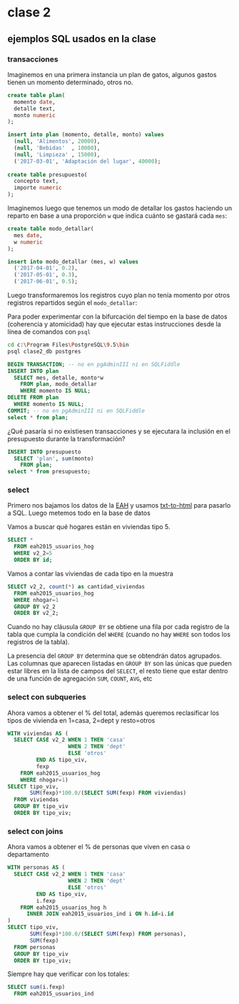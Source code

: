 # clase 2

## ejemplos SQL usados en la clase

### transacciones

Imaginemos en una primera instancia un plan de gatos, algunos gastos tienen un momento determinado, otros no.

```sql
create table plan(
  momento date,
  detalle text,
  monto numeric
);

insert into plan (momento, detalle, monto) values 
  (null, 'Alimentos', 20000),
  (null, 'Bebidas'  , 10000),
  (null, 'Limpieza' , 15000),
  ('2017-03-01', 'Adaptación del lugar', 40000);
  
create table presupuesto(
  concepto text,
  importe numeric
);
```

Imaginemos luego que tenemos un modo de detallar los gastos haciendo un reparto en base a una proporción `w` que indica cuánto se gastará cada `mes`:

```sql  
create table modo_detallar(
  mes date,
  w numeric
);

insert into modo_detallar (mes, w) values
  ('2017-04-01', 0.2),
  ('2017-05-01', 0.3),
  ('2017-06-01', 0.5);
```

Luego transformaremos los registros cuyo plan no tenía momento por otros registros repartidos según el `modo_detallar`:

Para poder experimentar con la bifurcación del tiempo en la base de datos (coherencia y atomicidad) 
hay que ejecutar estas instrucciones desde la línea de comandos con `psql`

```sh
cd c:\Program Files\PostgreSQL\9.5\bin
psql clase2_db postgres
```

```sql
BEGIN TRANSACTION; -- no en pgAdminIII ni en SQLFiddle 
INSERT INTO plan
  SELECT mes, detalle, monto*w
    FROM plan, modo_detallar
    WHERE momento IS NULL;
DELETE FROM plan
  WHERE momento IS NULL;
COMMIT; -- no en pgAdminIII ni en SQLFiddle 
select * from plan;
```

¿Qué pasaría si no existiesen transacciones y se ejecutara la inclusión en el presupuesto durante la transformación?


```sql
INSERT INTO presupuesto
  SELECT 'plan', sum(monto)
    FROM plan;
select * from presupuesto;
```


### select

Primero nos bajamos los datos de la [EAH](https://www.estadisticaciudad.gob.ar/eyc/?p=54071) y
usamos [txt-to-html](http://codenautas.com/txt-to-html) para pasarlo a SQL. Luego metemos todo en la base de datos

Vamos a buscar qué hogares están en viviendas tipo 5. 

```sql
SELECT * 
  FROM eah2015_usuarios_hog
  WHERE v2_2=5
  ORDER BY id;
```

Vamos a contar las viviendas de cada tipo en la muestra

```sql
SELECT v2_2, count(*) as cantidad_viviendas
  FROM eah2015_usuarios_hog
  WHERE nhogar=1
  GROUP BY v2_2
  ORDER BY v2_2;
```

Cuando no hay cláusula `GROUP BY` se obtiene una fila por cada registro de la tabla que cumpla la condición del `WHERE` 
(cuando no hay `WHERE` son todos los registros de la tabla).

La presencia del `GROUP BY` determina que se obtendrán datos agrupados. 
Las columnas que aparecen listadas en `GROUP BY` son las únicas que pueden estar libres en la lista de campos del `SELECT`, 
el resto tiene que estar dentro de una función de agregación `SUM`, `COUNT`, `AVG`, etc

### select con subqueries

Ahora vamos a obtener el % del total, además queremos reclasificar los tipos de vivienda en 1=casa, 2=dept y resto=otros
```sql
WITH viviendas AS (
  SELECT CASE v2_2 WHEN 1 THEN 'casa' 
                   WHEN 2 THEN 'dept' 
                   ELSE 'otros' 
         END AS tipo_viv,
         fexp
    FROM eah2015_usuarios_hog
    WHERE nhogar=1)
SELECT tipo_viv, 
       SUM(fexp)*100.0/(SELECT SUM(fexp) FROM viviendas)
  FROM viviendas
  GROUP BY tipo_viv
  ORDER BY tipo_viv;
```

### select con joins

Ahora vamos a obtener el % de personas que viven en casa o departamento
```sql
WITH personas AS (
  SELECT CASE v2_2 WHEN 1 THEN 'casa' 
                   WHEN 2 THEN 'dept' 
                   ELSE 'otros' 
         END AS tipo_viv,
         i.fexp
    FROM eah2015_usuarios_hog h
      INNER JOIN eah2015_usuarios_ind i ON h.id=i.id
)
SELECT tipo_viv, 
       SUM(fexp)*100.0/(SELECT SUM(fexp) FROM personas),
       SUM(fexp)
  FROM personas
  GROUP BY tipo_viv
  ORDER BY tipo_viv;
```

Siempre hay que verificar con los totales:

```sql
SELECT sum(i.fexp)
  FROM eah2015_usuarios_ind
```
